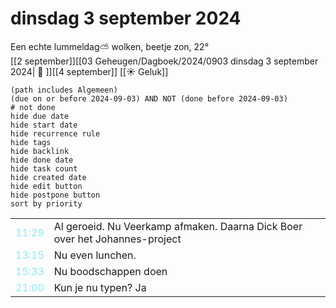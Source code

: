 # dinsdag 3 september 2024

Een echte lummeldag⛅ wolken, beetje zon, 22°<br>[[2 september]][[03 Geheugen/Dagboek/2024/0903 dinsdag 3 september 2024| 📓 ]][[4 september]]
[[☀️ Geluk]]
```tasks
(path includes Algemeen)
(due on or before 2024-09-03) AND NOT (done before 2024-09-03)
# not done
hide due date
hide start date
hide recurrence rule
hide tags
hide backlink
hide done date
hide task count
hide created date
hide edit button
hide postpone button 
sort by priority 
```

|     |   |
| --- | ---  |
| <font color=#8be9f2>11:29</font> |  Al geroeid. Nu Veerkamp afmaken. Daarna Dick Boer over het  Johannes-project |
| <font color=#8be9f2>13:15</font> |  Nu even lunchen. |
| <font color=#8be9f2>15:33</font> |  Nu boodschappen doen |
| <font color=#8be9f2>21:00</font> |  Kun je nu typen? Ja |
